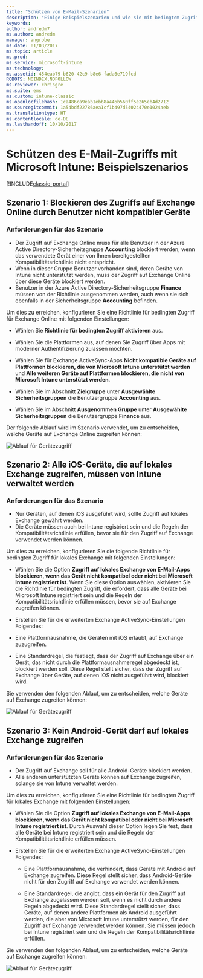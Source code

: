 ```yaml
---
title: "Schützen von E-Mail-Szenarien"
description: "Einige Beispielszenarien und wie sie mit bedingtem Zugriff implementiert werden könnten."
keywords: 
author: andredm7
ms.author: andredm
manager: angrobe
ms.date: 01/03/2017
ms.topic: article
ms.prod: 
ms.service: microsoft-intune
ms.technology: 
ms.assetid: 454eab79-b620-42c9-b8e6-fada6e719fcd
ROBOTS: NOINDEX,NOFOLLOW
ms.reviewer: chrisgre
ms.suite: ems
ms.custom: intune-classic
ms.openlocfilehash: 1ca486ca9eab1ebb8a446b560ff5e265eb4d2712
ms.sourcegitcommit: 1a54bdf22786aea1cf1b497d54024470e1024aeb
ms.translationtype: HT
ms.contentlocale: de-DE
ms.lasthandoff: 10/10/2017
---
```

# <a name="protect-access-to-email-with-microsoft-intune-example-scenarios"></a>Schützen des E-Mail-Zugriffs mit Microsoft Intune: Beispielszenarios

[!INCLUDE[classic-portal](../includes/classic-portal.md)]

## <a name="scenario-1-block-users-from-using-noncompliant-devices-to-access-exchange-online"></a>Szenario 1: Blockieren des Zugriffs auf Exchange Online durch Benutzer nicht kompatibler Geräte
### <a name="scenario-requirements"></a>Anforderungen für das Szenario
- Der Zugriff auf Exchange Online muss für alle Benutzer in der Azure Active Directory-Sicherheitsgruppe **Accounting** blockiert werden, wenn das verwendete Gerät einer von Ihnen bereitgestellten Kompatibilitätsrichtlinie nicht entspricht.
- Wenn in dieser Gruppe Benutzer vorhanden sind, deren Geräte von Intune nicht unterstützt werden, muss der Zugriff auf Exchange Online über diese Geräte blockiert werden.
- Benutzer in der Azure Active Directory-Sicherheitsgruppe **Finance** müssen von der Richtlinie ausgenommen werden, auch wenn sie sich ebenfalls in der Sicherheitsgruppe **Accounting** befinden.

Um dies zu erreichen, konfigurieren Sie eine Richtlinie für bedingten Zugriff für Exchange Online mit folgenden Einstellungen:

- Wählen Sie **Richtlinie für bedingten Zugriff aktivieren** aus.

- Wählen Sie die Plattformen aus, auf denen Sie Zugriff über Apps mit moderner Authentifizierung zulassen möchten.
- Wählen Sie für Exchange ActiveSync-Apps **Nicht kompatible Geräte auf Plattformen blockieren, die von Microsoft Intune unterstützt werden** und **Alle weiteren Geräte auf Plattformen blockieren, die nicht von Microsoft Intune unterstützt werden**.
-   Wählen Sie im Abschnitt **Zielgruppe** unter **Ausgewählte Sicherheitsgruppen** die Benutzergruppe **Accounting** aus.

-   Wählen Sie im Abschnitt **Ausgenommen Gruppe** unter **Ausgewählte Sicherheitsgruppen** die Benutzergruppe **Finance** aus.


Der folgende Ablauf wird im Szenario verwendet, um zu entscheiden, welche Geräte auf Exchange Online zugreifen können:

![Ablauf für Gerätezugriff](./media/ConditionalAccess8-5.png)

## <a name="scenario-2-all-ios-devices-that-access-exchange-on-premises-must-be-managed-by-intune"></a>Szenario 2: Alle iOS-Geräte, die auf lokales Exchange zugreifen, müssen von Intune verwaltet werden
### <a name="scenario-requirements"></a>Anforderungen für das Szenario
- Nur Geräten, auf denen iOS ausgeführt wird, sollte Zugriff auf lokales Exchange gewährt werden.
- Die Geräte müssen auch bei Intune registriert sein und die Regeln der Kompatibilitätsrichtlinie erfüllen, bevor sie für den Zugriff auf Exchange verwendet werden können.

Um dies zu erreichen, konfigurieren Sie die folgende Richtlinie für bedingten Zugriff für lokales Exchange mit folgenden Einstellungen:

-   Wählen Sie die Option **Zugriff auf lokales Exchange von E-Mail-Apps blockieren, wenn das Gerät nicht kompatibel oder nicht bei Microsoft Intune registriert ist**. Wenn Sie diese Option auswählen, aktivieren Sie die Richtlinie für bedingten Zugriff, die erfordert, dass alle Geräte bei Microsoft Intune registriert sein und die Regeln der Kompatibilitätsrichtlinie erfüllen müssen, bevor sie auf Exchange zugreifen können.

-   Erstellen Sie für die erweiterten Exchange ActiveSync-Einstellungen Folgendes:

  -   Eine Plattformausnahme, die Geräten mit iOS erlaubt, auf Exchange zuzugreifen.   

  -   Eine Standardregel, die festlegt, dass der Zugriff auf Exchange über ein Gerät, das nicht durch die Plattformausnahmeregel abgedeckt ist, blockiert werden soll. Diese Regel stellt sicher, dass der Zugriff auf Exchange über Geräte, auf denen iOS nicht ausgeführt wird, blockiert wird.

Sie verwenden den folgenden Ablauf, um zu entscheiden, welche Geräte auf Exchange zugreifen können:

![Ablauf für Gerätezugriff](./media/ConditionalAccess8-3.png)

## <a name="scenario-3-no-android-devices-can-access-exchange-on-premises"></a>Szenario 3: Kein Android-Gerät darf auf lokales Exchange zugreifen
### <a name="scenario-requirements"></a>Anforderungen für das Szenario
- Der Zugriff auf Exchange soll für alle Android-Geräte blockiert werden.
- Alle anderen unterstützten Geräte können auf Exchange zugreifen, solange sie von Intune verwaltet werden.

Um dies zu erreichen, konfigurieren Sie eine Richtlinie für bedingten Zugriff für lokales Exchange mit folgenden Einstellungen:

-   Wählen Sie die Option **Zugriff auf lokales Exchange von E-Mail-Apps blockieren, wenn das Gerät nicht kompatibel oder nicht bei Microsoft Intune registriert ist**. Durch Auswahl dieser Option legen Sie fest, dass alle Geräte bei Intune registriert sein und die Regeln der Kompatibilitätsrichtlinie erfüllen müssen.

- Erstellen Sie für die erweiterten Exchange ActiveSync-Einstellungen Folgendes:
  -   Eine Plattformausnahme, die verhindert, dass Geräte mit Android auf Exchange zugreifen. Diese Regel stellt sicher, dass Android-Geräte nicht für den Zugriff auf Exchange verwendet werden können.

  -   Eine Standardregel, die angibt, dass ein Gerät für den Zugriff auf Exchange zugelassen werden soll, wenn es nicht durch andere Regeln abgedeckt wird. Diese Standardregel stellt sicher, dass Geräte, auf denen andere Plattformen als Android ausgeführt werden, die aber von Microsoft Intune unterstützt werden, für den Zugriff auf Exchange verwendet werden können. Sie müssen jedoch bei Intune registriert sein und die Regeln der Kompatibilitätsrichtlinie erfüllen.

Sie verwenden den folgenden Ablauf, um zu entscheiden, welche Geräte auf Exchange zugreifen können:

![Ablauf für Gerätezugriff](./media/ConditionalAccess8-4.png)
